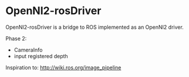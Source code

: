 OpenNI2-rosDriver
=================

OpenNI2-rosDriver is a bridge to ROS implemented as an OpenNI2 driver.

Phase 2:
- CameraInfo
- input registered depth

Inspiration to: http://wiki.ros.org/image_pipeline
